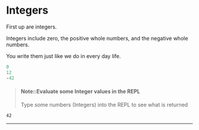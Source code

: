 # Integers

First up are integers. 

Integers include zero, the positive whole numbers, and the negative whole numbers.

You write them just like we do in every day life.

```clojure
0
12
-42
```

> #### Note::Evaluate some Integer values in the REPL
> Type some numbers (Integers) into the REPL to see what is returned
```eval-clojure
42
```

<hr />
